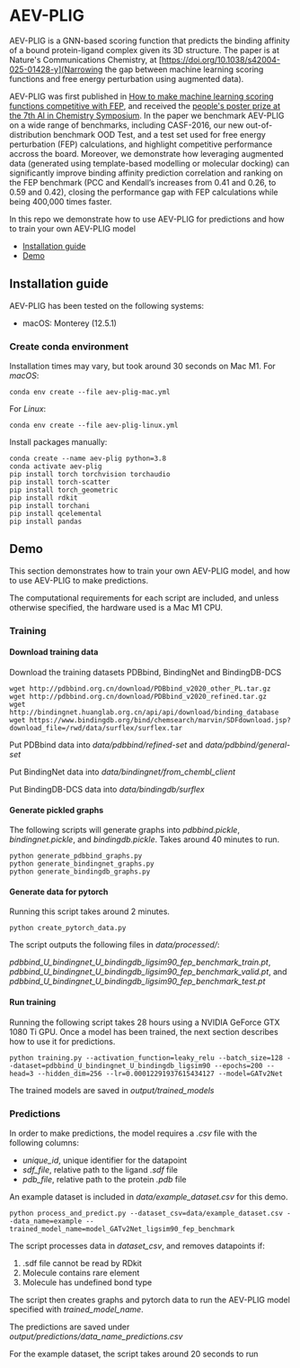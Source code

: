 # AEV-PLIG

AEV-PLIG is a GNN-based scoring function that predicts the binding affinity of a bound protein-ligand complex given its 3D structure. The paper is at Nature's Communications Chemistry, at [https://doi.org/10.1038/s42004-025-01428-y](Narrowing the gap between machine learning scoring functions and free energy perturbation using augmented data).

AEV-PLIG was first published in [How to make machine learning scoring functions competitive with FEP](https://chemrxiv.org/engage/chemrxiv/article-details/6675a38d5101a2ffa8274f62), and received the [people's poster prize at the 7th AI in Chemistry Symposium](https://www.stats.ox.ac.uk/news/isak-valsson-wins-poster-prize). In the paper we benchmark AEV-PLIG on a wide range of benchmarks, including CASF-2016, our new out-of-distribution benchmark OOD Test, and a test set used for free energy perturbation (FEP) calculations, and highlight competitive performance accross the board. Moreover, we demonstrate how leveraging augmented data (generated using template-based modelling or molecular docking) can significantly improve binding affinity prediction correlation and ranking on the FEP benchmark (PCC and Kendall’s increases from 0.41 and 0.26, to 0.59 and 0.42), closing the performance gap with FEP calculations while being 400,000 times faster.

In this repo we demonstrate how to use AEV-PLIG for predictions and how to train your own AEV-PLIG model

- [Installation guide](#installation-guide)
- [Demo](#demo)

## Installation guide
AEV-PLIG has been tested on the following systems:
+ macOS: Monterey (12.5.1)

### Create conda environment
Installation times may vary, but took around 30 seconds on Mac M1.
For *macOS*:
```
conda env create --file aev-plig-mac.yml
```
For *Linux*:
```
conda env create --file aev-plig-linux.yml
```
Install packages manually:
```
conda create --name aev-plig python=3.8
conda activate aev-plig
pip install torch torchvision torchaudio
pip install torch-scatter
pip install torch_geometric
pip install rdkit
pip install torchani
pip install qcelemental
pip install pandas
```

## Demo
This section demonstrates how to train your own AEV-PLIG model, and how to use AEV-PLIG to make predictions.

The computational requirements for each script are included, and unless otherwise specified, the hardware used is a Mac M1 CPU.

### Training

#### Download training data
Download the training datasets PDBbind, BindingNet and BindingDB-DCS
```
wget http://pdbbind.org.cn/download/PDBbind_v2020_other_PL.tar.gz
wget http://pdbbind.org.cn/download/PDBbind_v2020_refined.tar.gz
wget http://bindingnet.huanglab.org.cn/api/api/download/binding_database
wget https://www.bindingdb.org/bind/chemsearch/marvin/SDFdownload.jsp?download_file=/rwd/data/surflex/surflex.tar
```
Put PDBbind data into *data/pdbbind/refined-set* and *data/pdbbind/general-set*

Put BindingNet data into *data/bindingnet/from_chembl_client*

Put BindingDB-DCS data into *data/bindingdb/surflex*

#### Generate pickled graphs
The following scripts will generate graphs into *pdbbind.pickle*, *bindingnet.pickle*, and *bindingdb.pickle*. Takes around 40 minutes to run.
```
python generate_pdbbind_graphs.py
python generate_bindingnet_graphs.py
python generate_bindingdb_graphs.py
```

#### Generate data for pytorch
Running this script takes around 2 minutes.
```
python create_pytorch_data.py
```
The script outputs the following files in *data/processed/*:

*pdbbind_U_bindingnet_U_bindingdb_ligsim90_fep_benchmark_train.pt*, *pdbbind_U_bindingnet_U_bindingdb_ligsim90_fep_benchmark_valid.pt*, and *pdbbind_U_bindingnet_U_bindingdb_ligsim90_fep_benchmark_test.pt*

#### Run training
Running the following script takes 28 hours using a NVIDIA GeForce GTX 1080 Ti
GPU. Once a model has been trained, the next section describes how to use it for predictions.
```
python training.py --activation_function=leaky_relu --batch_size=128 --dataset=pdbbind_U_bindingnet_U_bindingdb_ligsim90 --epochs=200 --head=3 --hidden_dim=256 --lr=0.00012291937615434127 --model=GATv2Net
```
The trained models are saved in *output/trained_models*


### Predictions
In order to make predictions, the model requires a *.csv* file with the following columns:
- *unique_id*, unique identifier for the datapoint
- *sdf_file*, relative path to the ligand *.sdf* file
- *pdb_file*, relative path to the protein *.pdb* file

An example dataset is included in *data/example_dataset.csv* for this demo.

```
python process_and_predict.py --dataset_csv=data/example_dataset.csv --data_name=example --trained_model_name=model_GATv2Net_ligsim90_fep_benchmark
```
The script processes data in *dataset_csv*, and removes datapoints if:
1. .sdf file cannot be read by RDkit
2. Molecule contains rare element
3. Molecule has undefined bond type

The script then creates graphs and pytorch data to run the AEV-PLIG model specified with *trained_model_name*.

The predictions are saved under *output/predictions/data_name_predictions.csv*

For the example dataset, the script takes around 20 seconds to run
